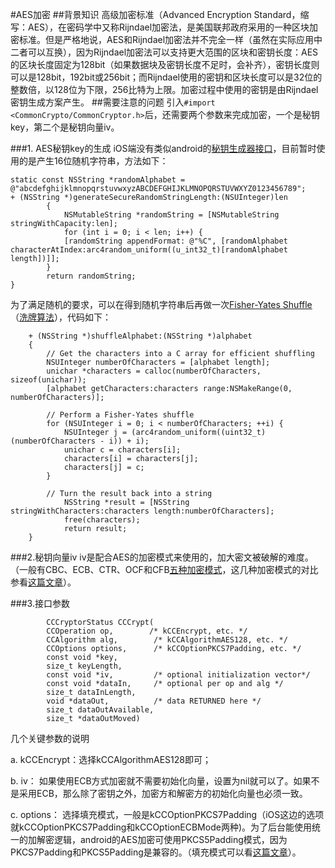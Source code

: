 #AES加密
##背景知识
高级加密标准（Advanced Encryption Standard，缩写：AES），在密码学中又称Rijndael加密法，是美国联邦政府采用的一种区块加密标准。但是严格地说，AES和Rijndael加密法并不完全一样（虽然在实际应用中二者可以互换），因为Rijndael加密法可以支持更大范围的区块和密钥长度：AES的区块长度固定为128bit（如果数据块及密钥长度不足时，会补齐），密钥长度则可以是128bit，192bit或256bit；而Rijndael使用的密钥和区块长度可以是32位的整数倍，以128位为下限，256比特为上限。加密过程中使用的密钥是由Rijndael密钥生成方案产生。
##需要注意的问题
引入`#import <CommonCrypto/CommonCryptor.h>`后，还需要两个参数来完成加密，一个是秘钥key，第二个是秘钥向量iv。

###1. AES秘钥key的生成
iOS端没有类似android的[秘钥生成器接口](http://blog.csdn.net/playboyanta123/article/details/8044837)，目前暂时使用的是产生16位随机字符串，方法如下：

```
static const NSString *randomAlphabet = @"abcdefghijklmnopqrstuvwxyzABCDEFGHIJKLMNOPQRSTUVWXYZ0123456789";
+ (NSString *)generateSecureRandomStringLength:(NSUInteger)len
		{
			NSMutableString *randomString = [NSMutableString stringWithCapacity:len];
			for (int i = 0; i < len; i++) {
        	[randomString appendFormat: @"%C", [randomAlphabet characterAtIndex:arc4random_uniform((u_int32_t)[randomAlphabet length])]];
		}
		return randomString;
}
```      
为了满足随机的要求，可以在得到随机字符串后再做一次[Fisher-Yates Shuffle](https://en.wikipedia.org/wiki/Fisher%E2%80%93Yates_shuffle)（[洗牌算法](http://www.cnblogs.com/tudas/p/3-shuffle-algorithm.html?utm_source=tuicool&utm_medium=referral)），代码如下：

```
	+ (NSString *)shuffleAlphabet:(NSString *)alphabet
	{
    	// Get the characters into a C array for efficient shuffling
    	NSUInteger numberOfCharacters = [alphabet length];
    	unichar *characters = calloc(numberOfCharacters, sizeof(unichar));
    	[alphabet getCharacters:characters range:NSMakeRange(0, numberOfCharacters)];
    
    	// Perform a Fisher-Yates shuffle
    	for (NSUInteger i = 0; i < numberOfCharacters; ++i) {
        	NSUInteger j = (arc4random_uniform((uint32_t)(numberOfCharacters - i)) + i);
        	unichar c = characters[i];
        	characters[i] = characters[j];
        	characters[j] = c;
    	}
    
    	// Turn the result back into a string
    		NSString *result = [NSString stringWithCharacters:characters length:numberOfCharacters];
    		free(characters);
    		return result;
	}
```
  
###2.秘钥向量iv
iv是配合AES的加密模式来使用的，加大密文被破解的难度。（一般有CBC、ECB、CTR、OCF和CFB[五种加密模式](http://www.cnblogs.com/starwolf/p/3365834.html?utm_source=tuicool&utm_medium=referral)，这几种加密模式的对比参看[这篇文章](http://www.cnblogs.com/happyhippy/archive/2006/12/23/601353.html)）。

###3.接口参数

```
		CCCryptorStatus CCCrypt(
		CCOperation op,        /* kCCEncrypt, etc. */
		CCAlgorithm alg,        /* kCCAlgorithmAES128, etc. */
		CCOptions options,      /* kCCOptionPKCS7Padding, etc. */
		const void *key,
		size_t keyLength,
    	const void *iv,         /* optional initialization vector*/
    	const void *dataIn,     /* optional per op and alg */
    	size_t dataInLength,
    	void *dataOut,          /* data RETURNED here */
    	size_t dataOutAvailable,
    	size_t *dataOutMoved)
```   
    
几个关键参数的说明

a. kCCEncrypt：选择kCCAlgorithmAES128即可；

b. iv： 如果使用ECB方式加密就不需要初始化向量，设置为nil就可以了。如果不是采用ECB，那么除了密钥之外，加密方和解密方的初始化向量也必须一致。

c. options： 选择填充模式，一般是kCCOptionPKCS7Padding（iOS这边的选项就kCCOptionPKCS7Padding和kCCOptionECBMode两种)。为了后台能使用统一的加解密逻辑，android的AES加密可使用PKCS5Padding模式，因为PKCS7Padding和PKCS5Padding是兼容的。（填充模式可以看[这篇文章](http://www.cnblogs.com/midea0978/articles/1437257.html)）。